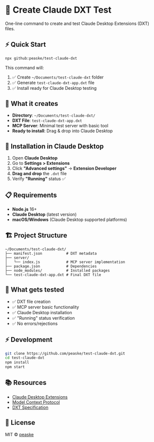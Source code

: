 # 🚀 Create Claude DXT Test

One-line command to create and test Claude Desktop Extensions (DXT) files.

## ⚡ Quick Start

```bash
npx github:peaske/test-claude-dxt
```

This command will:
1. ✅ Create `~/Documents/test-claude-dxt` folder
2. ✅ Generate `test-claude-dxt-app.dxt` file  
3. ✅ Install ready for Claude Desktop testing

## 🎯 What it creates

- **Directory**: `~/Documents/test-claude-dxt/`
- **DXT File**: `test-claude-dxt-app.dxt`
- **MCP Server**: Minimal test server with basic tool
- **Ready to install**: Drag & drop into Claude Desktop

## 🔧 Installation in Claude Desktop

1. Open **Claude Desktop**
2. Go to **Settings > Extensions**  
3. Click **"Advanced settings"** → **Extension Developer**
4. **Drag and drop** the `.dxt` file
5. Verify **"Running"** status ✅

## 📋 Requirements

- **Node.js** 16+ 
- **Claude Desktop** (latest version)
- **macOS/Windows** (Claude Desktop supported platforms)

## 🏗️ Project Structure

```
~/Documents/test-claude-dxt/
├── manifest.json           # DXT metadata
├── server/
│   └── index.js            # MCP server implementation  
├── package.json            # Dependencies
├── node_modules/           # Installed packages
└── test-claude-dxt-app.dxt # Final DXT file
```

## 🧪 What gets tested

- ✅ DXT file creation
- ✅ MCP server basic functionality  
- ✅ Claude Desktop installation
- ✅ "Running" status verification
- ✅ No errors/rejections

## ⚡ Development

```bash
git clone https://github.com/peaske/test-claude-dxt.git
cd test-claude-dxt
npm install
npm start
```

## 📚 Resources

- [Claude Desktop Extensions](https://www.anthropic.com/engineering/desktop-extensions)
- [Model Context Protocol](https://modelcontextprotocol.io/)
- [DXT Specification](https://github.com/anthropics/dxt)

## 📝 License

MIT © [peaske](https://github.com/peaske)
